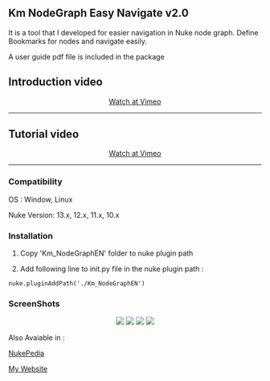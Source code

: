 ## Km NodeGraph Easy Navigate v2.0
 It is a tool that I developed for easier navigation in Nuke node graph. Define Bookmarks for nodes and navigate easily.

 A user guide pdf file is included in the package


## Introduction video

<center>
<a href="https://vimeo.com/664873484" target="_blank">Watch at Vimeo</a>

- - - - - - - - - - - - - - - - - - - - - - - - 
</center>

## Tutorial video

<center>
<a href="https://vimeo.com/664899156" target="_blank">Watch at Vimeo</a>

- - - - - - - - - - - - - - - - - - - - - - - - 
</center>
 
 

### Compatibility
OS : Window, Linux

Nuke Version: 13.x, 12.x, 11.x, 10.x



### Installation
1. Copy 'Km_NodeGraphEN' folder to nuke plugin path

2. Add following line to init.py file in the nuke plugin path :

`nuke.pluginAddPath('./Km_NodeGraphEN')`


### ScreenShots
<p align="center">
<img src="https://user-images.githubusercontent.com/93508495/149018084-81afa661-64d6-4ff8-88d3-294df1f36e59.png">
<img src="https://user-images.githubusercontent.com/93508495/149018095-b792be78-ae32-4055-8008-9554d7b74368.png">
<img src="https://user-images.githubusercontent.com/93508495/149018100-8bbc6775-581a-484f-8f55-0f7d45a0104f.png">
<img src="https://user-images.githubusercontent.com/93508495/149018102-822700ff-9d21-43d1-92d7-28a5ee0ea1c0.png">
</p>

 
Also Avaiable in : 

<a href="http://www.nukepedia.com/python/nodegraph/km-nodegraph-easy-navigate/" target="_blank">NukePedia</a>

<a href="http://www.hkaramian.com/index.php/portfolio/km-nodegraph-easy-navigate/" target="_blank">My Website</a>
